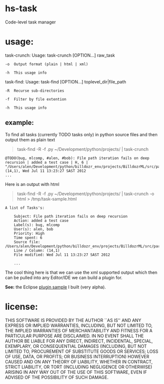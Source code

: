 hs-task
=======

Code-level task manager

usage:
=============================

task-crunch: Usage: task-crunch [OPTION...] raw_task

	-o	Output format (plain | html | xml)

	-h	This usage info

task-find: Usage: task-find [OPTION...] toplevel_dir|file_path

	-R	Recurse sub-directories

	-f	Filter by file extention

	-h	This usage info

example:
-----------------

To find all tasks (currently TODO tasks only) in python source files and then output them as plain text
> task-find -R -f .py ~/Development/python/projects/ | task-crunch

    @TODO(bug, mlcomp, #alen, #bob): File path iteration fails on deep recursion | added a test case | H, 6 | "/Users/alen/Development/python/billdozr_env/projects/BilldozrML/src/parser/load_data.py", (14,1), Wed Jul 11 13:23:27 SAST 2012
    ...

Here is an output with html
> task-find -R -f .py ~/Development/python/projects/ | task-crunch -o html > /tmp/task-sample.html

    A list of Tasks's:

		Subject: File path iteration fails on deep recursion
		Action: added a test case
		Label(s): bug, mlcomp
		User(s): alen, bob
		Priority: High
		Time spent: 6
		Source file: /Users/alen/Development/python/billdozr_env/projects/BilldozrML/src/parser/load_data.py
		Line / Column: (14,1)
		File modified: Wed Jul 11 13:23:27 SAST 2012

		...

The cool thing here is that we can use the xml supported output which then can be pulled into any Editor/IDE we can build a plugin for.

**See:** the Eclipse [plugin sample](https://github.com/billdozr/com.alenribic.atodo) I built (very alpha). 

license:
=============================

THIS SOFTWARE IS PROVIDED BY THE AUTHOR ``AS IS'' AND ANY EXPRESS OR
IMPLIED WARRANTIES, INCLUDING, BUT NOT LIMITED TO, THE IMPLIED WARRANTIES
OF MERCHANTABILITY AND FITNESS FOR A PARTICULAR PURPOSE ARE DISCLAIMED.
IN NO EVENT SHALL THE AUTHOR BE LIABLE FOR ANY DIRECT, INDIRECT,
INCIDENTAL, SPECIAL, EXEMPLARY, OR CONSEQUENTIAL DAMAGES (INCLUDING, BUT
NOT LIMITED TO, PROCUREMENT OF SUBSTITUTE GOODS OR SERVICES; LOSS OF USE,
DATA, OR PROFITS; OR BUSINESS INTERRUPTION) HOWEVER CAUSED AND ON ANY
THEORY OF LIABILITY, WHETHER IN CONTRACT, STRICT LIABILITY, OR TORT
(INCLUDING NEGLIGENCE OR OTHERWISE) ARISING IN ANY WAY OUT OF THE USE OF
THIS SOFTWARE, EVEN IF ADVISED OF THE POSSIBILITY OF SUCH DAMAGE.
